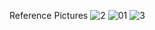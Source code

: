 Reference Pictures
![2](https://github.com/Varnika-Sakthivel/20BEC4208/assets/101408845/bf38c3c5-0692-4d62-b4b3-56095a538ec5)
![01](https://github.com/Varnika-Sakthivel/20BEC4208/assets/101408845/368cd7f1-db23-4e5c-9905-31128c10d90e)
![3](https://github.com/Varnika-Sakthivel/20BEC4208/assets/101408845/a8583451-1478-4b80-bd17-25bfaba5eac1)
